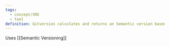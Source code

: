 ```yaml
---
tags:
  - concept/SRE
  - tool
definition: Gitversion calculates and returns an Semantic version based on the branches involved.
---
```

Uses [[Semantic Versioning]]
